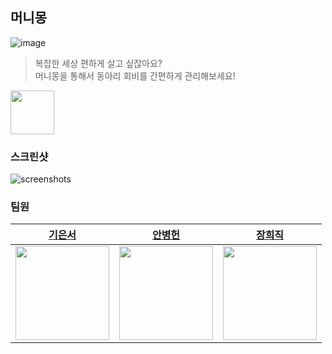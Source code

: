 ## 머니몽
![image](https://github.com/YAPP-Github/23rd-Android-Team-2-Android/assets/80373033/3f3b3be6-6174-406f-bd23-7101568bc674)
> 복잡한 세상 편하게 살고 싶잖아요?  
> 머니몽을 통해서 동아리 회비를 간편하게 관리해보세요!

<a href="https://play.google.com/store/apps/details?id=com.moneymong.moneymong.live"><img src="https://play.google.com/intl/en_us/badges/static/images/badges/en_badge_web_generic.png" height="70"></a>

### 스크린샷
![screenshots](https://github.com/YAPP-Github/23rd-Android-Team-2-Android/assets/80373033/cec76398-db5d-4e2c-b0ad-d967a01c358c)

### 팀원
| [기은서](https://github.com/eunseo0105)                                              | [안병헌](https://github.com/Heonbyeong)                                          | [장희직](https://github.com/jhg3410)                                              |
|--------------------------------------------------------------------------------|--------------------------------------------------------------------------------|--------------------------------------------------------------------------------|
| <img src="https://github.com/YAPP-Github/23rd-Android-Team-2-Android/assets/80373033/798037a8-3146-435d-9b7c-6f01d43ce07b" width="150" /> | <img src="https://github.com/YAPP-Github/23rd-Android-Team-2-Android/assets/80373033/e28de91a-affd-40c5-bec9-199f40a621e2" width="150" /> | <img src="https://github.com/YAPP-Github/23rd-Android-Team-2-Android/assets/80373033/36535e32-7691-4115-b872-8dad1ad563b2" width="150" /> |

